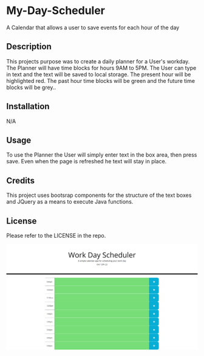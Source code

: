 # My-Day-Scheduler
A Calendar that allows a user to save events for each hour of the day 


## Description

This projects purpose was to create a daily planner for a User's workday. The Planner will have time blocks for hours 9AM to 5PM. The User can type in text and the text will be saved to local storage. The present hour will be highlighted red. The past hour time blocks will be green and the future time blocks will be grey..

## Installation

N/A

## Usage

To use the Planner the User will simply enter text in the box area, then press save. Even when the page is refreshed he text will stay in place. 

## Credits

This project uses bootsrap components for the structure of the text boxes and JQuery as a means to execute Java functions.

## License

Please refer to the LICENSE in the repo.

![alt text](/assets/images/screencapture-asiabeoon-github-io-My-Day-Scheduler-2022-10-12-22_11_55.png)

